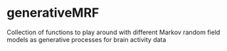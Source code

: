 # generativeMRF
Collection of functions to play around with different Markov random field models as generative processes 
for brain activity data
